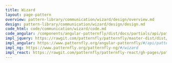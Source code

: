 ```yaml
---
title: Wizard
layout: page-pattern
overview: pattern-library/communication/wizard/design/overview.md
design: pattern-library/communication/wizard/design/design.md
code_html: code/communication/wizard/code.md
code_angular: /components/angular-patternfly/dist/docs/partials/api/patternfly.wizard.component.pfWizard.html
impl_jquery: https://rawgit.com/patternfly/patternfly/master-dist/dist/tests/wizard.html
impl_angular: https://www.patternfly.org/angular-patternfly/#/api/patternfly.wizard.component:pfWizard
impl_ng: https://www.patternfly.org/patternfly-ng/#/wizard
impl_react: https://rawgit.com/patternfly/patternfly-react/gh-pages/patternfly-3/index.html?selectedKind=patternfly-react%2FCommunication%2FWizard%2FComponents&selectedStory=Wizard
---
```

